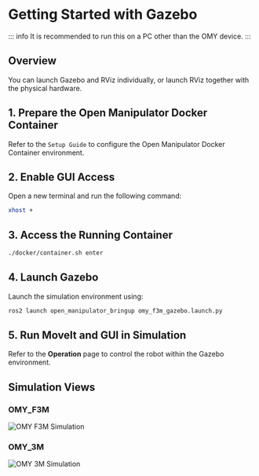 # Getting Started with Gazebo

::: info
It is recommended to run this on a PC other than the OMY device.
:::

## Overview
You can launch Gazebo and RViz individually, or launch RViz together with the physical hardware.

## 1. Prepare the Open Manipulator Docker Container

Refer to the `Setup Guide` to configure the Open Manipulator Docker Container environment.


## 2. Enable GUI Access

Open a new terminal and run the following command:

```bash
xhost +
```


## 3. Access the Running Container

```bash
./docker/container.sh enter
```


## 4. Launch Gazebo

Launch the simulation environment using:

```bash
ros2 launch open_manipulator_bringup omy_f3m_gazebo.launch.py
```


## 5. Run MoveIt and GUI in Simulation

Refer to the **Operation** page to control the robot within the Gazebo environment.


## Simulation Views

### OMY_F3M

![OMY F3M Simulation](/simulation/omy/omy_f3m_gazebo.png)


### OMY_3M

![OMY 3M Simulation](/simulation/omy/omy_3m_gazebo.png)
